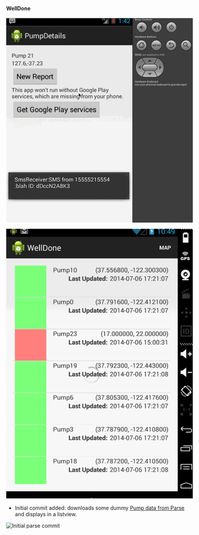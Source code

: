 #### WellDone

![SMS Handling](anim_sms_handling.gif)

![Push Handling](anim_push_handling.gif)


- Initial commit added: downloads some dummy [Pump data from Parse](https://www.parse.com/apps/welldone--4/collections) and displays in a listview.

![Initial parse commit](https://raw.githubusercontent.com/kasiahayden/WellDone/master/AndroidMock-WellDone.png)
